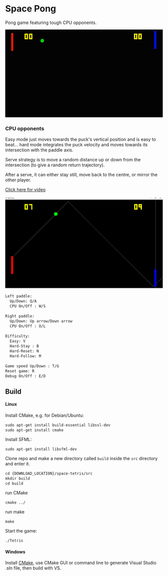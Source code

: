 # Space Pong
Pong game featuring tough CPU opponents.

![Pong image](img/pong.gif)

### CPU opponents

Easy mode just moves towards the puck's vertical position and is easy to beat... hard mode integrates the puck velocity and moves towards its intersection with the paddle axis.

Serve strategy is to move a random distance up or down from the intersection (to give a random return trajectory).

After a serve, it can either stay still, move back to the centre, or mirror the other player.

[Click here for video](img/pong.mp4)

![Pong image](img/sp1.png)

```
Left paddle:
  Up/Down: Q/A
  CPU On/Off : W/S

Right paddle:
  Up/Down: Up arrow/Down arrow
  CPU On/Off : O/L

Difficulty:
  Easy: V
  Hard-Stay : B
  Hard-Reset: N
  Hard-Follow: M

Game speed Up/Down : T/G
Reset game: R
Debug On/Off : E/D
```

## Build
#### Linux

Install CMake, e.g. for Debian/Ubuntu:
```
sudo apt-get install build-essential libssl-dev
sudo apt-get install cmake
```
Install SFML:
```
sudo apt-get install libsfml-dev
```

Clone repo and make a new directory called ```build``` inside the ```src```
directory and enter it.
```
cd {DOWNLOAD_LOCATION}/space-tetris/src
mkdir build
cd build
```
run CMake
```
cmake ../
```

run make
```
make
```
Start the game:
```
./Tetris
```
#### Windows
Install [CMake](https://cmake.org/), use CMake GUI or command line to generate
Visual Studio .sln file, then build with VS.